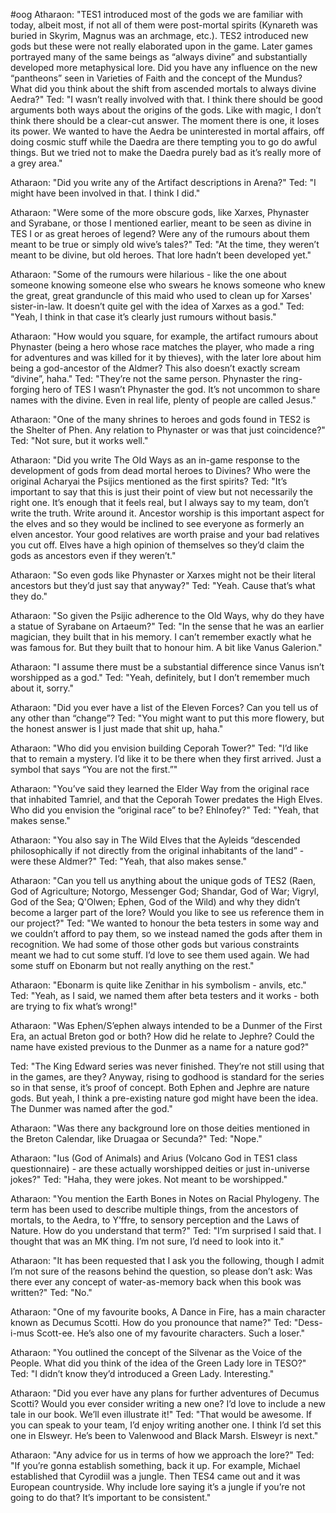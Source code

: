 #oog 
Atharaon:
"TES1 introduced most of the gods we are familiar with today, albeit most, if not all of them were post-mortal spirits (Kynareth was buried in Skyrim, Magnus was an archmage, etc.). TES2 introduced new gods but these were not really elaborated upon in the game. Later games portrayed many of the same beings as “always divine” and substantially developed more metaphysical lore.
Did you have any influence on the new “pantheons” seen in Varieties of Faith and the concept of the Mundus? What did you think about the shift from ascended mortals to always divine Aedra?"
Ted:
"I wasn’t really involved with that. I think there should be good arguments both ways about the origins of the gods. Like with magic, I don’t think there should be a clear-cut answer. The moment there is one, it loses its power. We wanted to have the Aedra be uninterested in mortal affairs, off doing cosmic stuff while the Daedra are there tempting you to go do awful things. But we tried not to make the Daedra purely bad as it’s really more of a grey area."

Atharaon:
"Did you write any of the Artifact descriptions in Arena?"
Ted:
"I might have been involved in that. I think I did."

Atharaon:
"Were some of the more obscure gods, like Xarxes, Phynaster and Syrabane, or those I mentioned earlier, meant to be seen as divine in TES I or as great heroes of legend? Were any of the rumours about them meant to be true or simply old wive’s tales?"
Ted:
"At the time, they weren’t meant to be divine, but old heroes. That lore hadn’t been developed yet."

Atharaon:
"Some of the rumours were hilarious - like the one about someone knowing someone else who swears he knows someone who knew the great, great granduncle of this maid who used to clean up for Xarses' sister-in-law. It doesn’t quite gel with the idea of Xarxes as a god."
Ted:
"Yeah, I think in that case it’s clearly just rumours without basis."

Atharaon:
"How would you square, for example, the artifact rumours about Phynaster (being a hero whose race matches the player, who made a ring for adventures and was killed for it by thieves), with the later lore about him being a god-ancestor of the Aldmer? This also doesn’t exactly scream “divine”, haha."
Ted:
"They’re not the same person. Phynaster the ring-forging hero of TES I wasn’t Phynaster the god. It’s not uncommon to share names with the divine. Even in real life, plenty of people are called Jesus."

Atharaon:
"One of the many shrines to heroes and gods found in TES2 is the Shelter of Phen. Any relation to Phynaster or was that just coincidence?"
Ted:
"Not sure, but it works well."

Atharaon:
"Did you write The OId Ways as an in-game response to the development of gods from dead mortal heroes to Divines? Who were the original Acharyai the Psijics mentioned as the first spirits?
Ted:
"It’s important to say that this is just their point of view but not necessarily the right one. It’s enough that it feels real, but I always say to my team, don’t write the truth. Write around it. Ancestor worship is this important aspect for the elves and so they would be inclined to see everyone as formerly an elven ancestor. Your good relatives are worth praise and your bad relatives you cut off. Elves have a high opinion of themselves so they’d claim the gods as ancestors even if they weren’t."

Atharaon:
"So even gods like Phynaster or Xarxes might not be their literal ancestors but they’d just say that anyway?"
Ted:
"Yeah. Cause that’s what they do."

Atharaon:
"So given the Psijic adherence to the Old Ways, why do they have a statue of Syrabane on Artaeum?"
Ted:
"In the sense that he was an earlier magician, they built that in his memory. I can’t remember exactly what he was famous for. But they built that to honour him. A bit like Vanus Galerion."

Atharaon:
"I assume there must be a substantial difference since Vanus isn’t worshipped as a god."
Ted:
"Yeah, definitely, but I don’t remember much about it, sorry."

Atharaon:
"Did you ever have a list of the Eleven Forces? Can you tell us of any other than “change”?
Ted:
"You might want to put this more flowery, but the honest answer is I just made that shit up, haha."

Atharaon:
"Who did you envision building Ceporah Tower?"
Ted:
"I’d like that to remain a mystery. I’d like it to be there when they first arrived. Just a symbol that says “You are not the first.”"

Atharaon:
"You’ve said they learned the Elder Way from the original race that inhabited Tamriel, and that the Ceporah Tower predates the High Elves. Who did you envision the “original race” to be? Ehlnofey?"
Ted:
"Yeah, that makes sense."

Atharaon:
"You also say in The Wild Elves that the Ayleids “descended philosophically if not directly from the original inhabitants of the land” - were these Aldmer?"
Ted:
"Yeah, that also makes sense."

Atharaon:
"Can you tell us anything about the unique gods of TES2 (Raen, God of Agriculture; Notorgo, Messenger God; Shandar, God of War; Vigryl, God of the Sea; Q'Olwen; Ephen, God of the Wild) and why they didn’t become a larger part of the lore? Would you like to see us reference them in our project?"
Ted:
"We wanted to honour the beta testers in some way and we couldn’t afford to pay them, so we instead named the gods after them in recognition. We had some of those other gods but various constraints meant we had to cut some stuff. I’d love to see them used again. We had some stuff on Ebonarm but not really anything on the rest."

Atharaon:
"Ebonarm is quite like Zenithar in his symbolism - anvils, etc."
Ted:
"Yeah, as I said, we named them after beta testers and it works - both are trying to fix what’s wrong!"

Atharaon:
"Was Ephen/S’ephen always intended to be a Dunmer of the First Era, an actual Breton god or both? How did he relate to Jephre? Could the name have existed previous to the Dunmer as a name for a nature god?"

Ted:
"The King Edward series was never finished. They’re not still using that in the games, are they? Anyway, rising to godhood is standard for the series so in that sense, it’s proof of concept. Both Ephen and Jephre are nature gods. But yeah, I think a pre-existing nature god might have been the idea. The Dunmer was named after the god."

Atharaon:
"Was there any background lore on those deities mentioned in the Breton Calendar, like Druagaa or Secunda?"
Ted:
"Nope."

Atharaon:
"Ius (God of Animals) and Arius (Volcano God in TES1 class questionnaire) - are these actually worshipped deities or just in-universe jokes?"
Ted:
"Haha, they were jokes. Not meant to be worshipped."

Atharaon:
"You mention the Earth Bones in Notes on Racial Phylogeny. The term has been used to describe multiple things, from the ancestors of mortals, to the Aedra, to Y’ffre, to sensory perception and the Laws of Nature. How do you understand that term?"
Ted:
"I’m surprised I said that. I thought that was an MK thing. I’m not sure, I’d need to look into it."

Atharaon:
"It has been requested that I ask you the following, though I admit I’m not sure of the reasons behind the question, so please don’t ask: Was there ever any concept of water-as-memory back when this book was written?"
Ted:
"No."

Atharaon:
"One of my favourite books, A Dance in Fire, has a main character known as Decumus Scotti. How do you pronounce that name?"
Ted:
"Dess-i-mus Scott-ee. He’s also one of my favourite characters. Such a loser."

Atharaon:
"You outlined the concept of the Silvenar as the Voice of the People. What did you think of the idea of the Green Lady lore in TESO?"
Ted:
"I didn’t know they’d introduced a Green Lady. Interesting."

Atharaon:
"Did you ever have any plans for further adventures of Decumus Scotti? Would you ever consider writing a new one? I’d love to include a new tale in our book. We’ll even illustrate it!"
Ted:
"That would be awesome. If you can speak to your team, I’d enjoy writing another one. I think I’d set this one in Elsweyr. He’s been to Valenwood and Black Marsh. Elsweyr is next."

Atharaon:
"Any advice for us in terms of how we approach the lore?"
Ted:
"If you’re gonna establish something, back it up. For example, Michael established that Cyrodiil was a jungle. Then TES4 came out and it was European countryside. Why include lore saying it’s a jungle if you’re not going to do that? It’s important to be consistent."